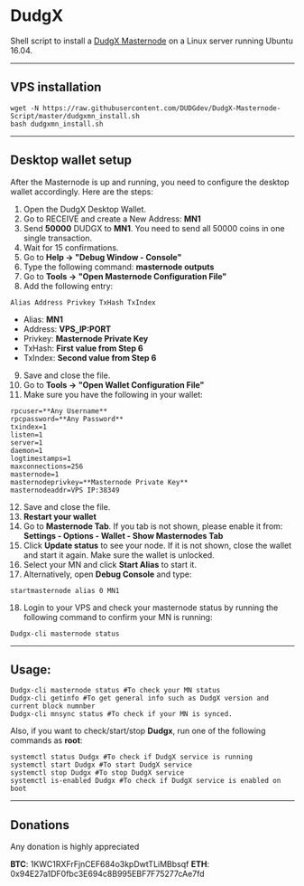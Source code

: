 # DudgX
Shell script to install a [DudgX Masternode](https://www.dunderdogcoin.com/) on a Linux server running Ubuntu 16.04.
***

## VPS installation
```
wget -N https://raw.githubusercontent.com/DUDGdev/DudgX-Masternode-Script/master/dudgxmn_install.sh
bash dudgxmn_install.sh
```
***

## Desktop wallet setup

After the Masternode is up and running, you need to configure the desktop wallet accordingly. Here are the steps:
1. Open the DudgX Desktop Wallet.
2. Go to RECEIVE and create a New Address: **MN1**
3. Send **50000** DUDGX to **MN1**. You need to send all 50000 coins in one single transaction.
4. Wait for 15 confirmations.
5. Go to **Help -> "Debug Window - Console"**
6. Type the following command: **masternode outputs**
7. Go to  **Tools -> "Open Masternode Configuration File"**
8. Add the following entry:
```
Alias Address Privkey TxHash TxIndex
```
* Alias: **MN1**
* Address: **VPS_IP:PORT**
* Privkey: **Masternode Private Key**
* TxHash: **First value from Step 6**
* TxIndex:  **Second value from Step 6**
9. Save and close the file.
10. Go to  **Tools -> "Open Wallet Configuration File"**
11. Make sure you have the following in your wallet:
```
rpcuser=**Any Username**
rpcpassword=**Any Password**
txindex=1
listen=1
server=1
daemon=1
logtimestamps=1
maxconnections=256
masternode=1
masternodeprivkey=**Masternode Private Key**
masternodeaddr=VPS IP:38349
```
12. Save and close the file.
13. **Restart your wallet**
14. Go to **Masternode Tab**. If you tab is not shown, please enable it from: **Settings - Options - Wallet - Show Masternodes Tab**
15. Click **Update status** to see your node. If it is not shown, close the wallet and start it again. Make sure the wallet is unlocked.
16. Select your MN and click **Start Alias** to start it.
17. Alternatively, open **Debug Console** and type:
```
startmasternode alias 0 MN1
```
18. Login to your VPS and check your masternode status by running the following command to confirm your MN is running:
```
Dudgx-cli masternode status
```

***

## Usage:
```
Dudgx-cli masternode status #To check your MN status
Dudgx-cli getinfo #To get general info such as DudgX version and current block numnber
Dudgx-cli mnsync status #To check if your MN is synced.
```
Also, if you want to check/start/stop **Dudgx**, run one of the following commands as **root**:

```
systemctl status Dudgx #To check if DudgX service is running
systemctl start Dudgx #To start DudgX service
systemctl stop Dudgx #To stop DudgX service
systemctl is-enabled Dudgx #To check if DudgX service is enabled on boot
```
***

## Donations
Any donation is highly appreciated

**BTC**: 1KWC1RXFrFjnCEF684o3kpDwtTLiMBbsqf
**ETH**: 0x94E27a1DF0fbc3E694c8B995EBF7F75277cAe7fd

